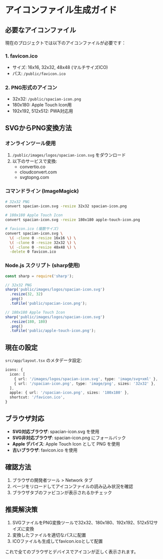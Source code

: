# アイコンファイル生成ガイド

## 必要なアイコンファイル

現在のプロジェクトでは以下のアイコンファイルが必要です：

### 1. favicon.ico
- サイズ: 16x16, 32x32, 48x48 (マルチサイズICO)
- パス: `/public/favicon.ico`

### 2. PNG形式のアイコン
- 32x32: `/public/spacian-icon.png`
- 180x180: Apple Touch Icon用
- 192x192, 512x512: PWA対応用

## SVGからPNG変換方法

### オンラインツール使用
1. `/public/images/logos/spacian-icon.svg` をダウンロード
2. 以下のサービスで変換:
   - convertio.co
   - cloudconvert.com
   - svgtopng.com

### コマンドライン (ImageMagick)
```bash
# 32x32 PNG
convert spacian-icon.svg -resize 32x32 spacian-icon.png

# 180x180 Apple Touch Icon
convert spacian-icon.svg -resize 180x180 apple-touch-icon.png

# favicon.ico (複数サイズ)
convert spacian-icon.svg \
  \( -clone 0 -resize 16x16 \) \
  \( -clone 0 -resize 32x32 \) \
  \( -clone 0 -resize 48x48 \) \
  -delete 0 favicon.ico
```

### Node.js スクリプト (sharp使用)
```javascript
const sharp = require('sharp');

// 32x32 PNG
sharp('public/images/logos/spacian-icon.svg')
  .resize(32, 32)
  .png()
  .toFile('public/spacian-icon.png');

// 180x180 Apple Touch Icon
sharp('public/images/logos/spacian-icon.svg')
  .resize(180, 180)
  .png()
  .toFile('public/apple-touch-icon.png');
```

## 現在の設定

`src/app/layout.tsx` のメタデータ設定:
```typescript
icons: {
  icon: [
    { url: '/images/logos/spacian-icon.svg', type: 'image/svg+xml' },
    { url: '/spacian-icon.png', type: 'image/png', sizes: '32x32' },
  ],
  apple: { url: '/spacian-icon.png', sizes: '180x180' },
  shortcut: '/favicon.ico',
}
```

## ブラウザ対応

- **SVG対応ブラウザ**: spacian-icon.svg を使用
- **SVG非対応ブラウザ**: spacian-icon.png にフォールバック
- **Apple デバイス**: Apple Touch Icon として PNG を使用
- **古いブラウザ**: favicon.ico を使用

## 確認方法

1. ブラウザの開発者ツール > Network タブ
2. ページをリロードしてアイコンファイルの読み込み状況を確認
3. ブラウザタブのファビコンが表示されるかチェック

## 推奨解決策

1. SVGファイルをPNG変換ツールで32x32、180x180、192x192、512x512サイズに変換
2. 変換したファイルを適切なパスに配置
3. ICOファイルも生成してfavicon.icoとして配置

これで全てのブラウザとデバイスでアイコンが正しく表示されます。